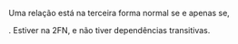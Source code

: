 Uma relação está na terceira forma normal se e apenas se,

. Estiver na 2FN, e não tiver dependências transitivas.
